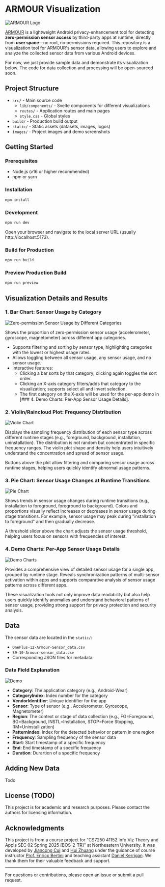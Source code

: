 # ARMOUR Visualization

![ARMOUR Logo](./images/Banner.jpg)

[ARMOUR](https://github.com/longyan97/ARMOUR) is a lightweight Android privacy-enhancement tool for detecting **zero-permission sensor access** by third-party apps at runtime, directly from **user space**—no root, no permissions required. This repository is a visualization tool for ARMOUR's sensor data, allowing users to explore and analyze the collected sensor data from various Android devices.

For now, we just provide sample data and demonstrate its visualization below. The code for data collection and processing will be open-sourced soon.

## Project Structure

- `src/` - Main source code
  - `lib/components/` - Svelte components for different visualizations
  - `routes/` - Application routes and main pages
  - `style.css` - Global styles
- `build/` - Production build output
- `static/` - Static assets (datasets, images, logos)
- `images/` - Project images and demo screenshots

## Getting Started

### Prerequisites
- Node.js (v16 or higher recommended)
- npm or yarn

### Installation
```bash
npm install
```

### Development
```bash
npm run dev
```
Open your browser and navigate to the local server URL (usually http://localhost:5173).

### Build for Production
```bash
npm run build
```

### Preview Production Build
```bash
npm run preview
```

## Visualization Details and Results

### 1. Bar Chart: Sensor Usage by Category

![Zero-permission Sensor Usage by Different Categories](./images/BarChart.jpg)

Shows the proportion of zero-permission sensor usage (accelerometer, gyroscope, magnetometer) across different app categories.
- Supports filtering and sorting by sensor type, highlighting categories with the lowest or highest usage rates.
- Allows toggling between all sensor usage, any sensor usage, and no sensor usage.
- Interactive features:
    - Clicking a bar sorts by that category; clicking again toggles the sort order.
    - Clicking an X-axis category filters/adds that category to the visualization; supports select all and invert selection.
    - The first category on the X-axis will be used for the per-app demo in [### 4. Demo Charts: Per-App Sensor Usage Details].

### 2. Violin/Raincloud Plot: Frequency Distribution

![Violin Chart](./images/ViolinChart.jpg)

Displays the sampling frequency distribution of each sensor type across different runtime stages (e.g., foreground, background, installation, uninstallation). The distribution is not random but concentrated in specific frequency ranges. The violin plot shape and density help users intuitively understand the concentration and spread of sensor usage.

Buttons above the plot allow filtering and comparing sensor usage across runtime stages, helping users quickly identify abnormal usage patterns.

### 3. Pie Chart: Sensor Usage Changes at Runtime Transitions

![Pie Chart](./images/PieChart.jpg)

Shows trends in sensor usage changes during runtime transitions (e.g., installation to foreground, foreground to background). Colors and proportions visually reflect increases or decreases in sensor usage during stage transitions. For example, sensor usage may peak during "installation to foreground" and then gradually decrease.

A threshold slider above the chart adjusts the sensor usage threshold, helping users focus on sensors with frequencies of interest.

### 4. Demo Charts: Per-App Sensor Usage Details

![Demo Charts](./images/DemoCharts.jpg)

Provides a comprehensive view of detailed sensor usage for a single app, grouped by runtime stage. Reveals synchronization patterns of multi-sensor activation within apps and supports comparative analysis of sensor usage patterns across different apps.

These visualization tools not only improve data readability but also help users quickly identify anomalies and understand behavioral patterns of sensor usage, providing strong support for privacy protection and security analysis.

## Data

The sensor data are located in the `static/`:
- `OnePlus-12-Armour-Sensor_data.csv`
- `S9-10-Armour-sensor_data.csv`
- Corresponding JSON files for metadata

### Data Field Explanation

![Demo](./images/data_demo.jpg)

- **Category**: The application category (e.g., Android-Wear)
- **CategoryIndex**: Index number for the category
- **VendorIdentifier**: Unique identifier for the app
- **Sensor**: Type of sensor (e.g., Accelerometer, Gyroscope, Magnetometer)
- **Region**: The context or stage of data collection (e.g., FG=Foreground, BG=Background, INSTL=Installation, STOP=Force Stopping, RM=Uninstallization)
- **PatternIndex**: Index for the detected behavior or pattern in one region
- **Frequency**: Sampling frequency of the sensor data
- **Start**: Start timestamp of a specific frequency
- **End**: End timestamp of a specific frequency
- **Duration**: Durartion of a specific frequency

## Adding New Data

Todo

<!-- To add new datasets, place your CSV and JSON files in the `static/` directory and update the relevant Svelte components to load and visualize the new data. -->

## License (TODO)

This project is for academic and research purposes. Please contact the authors for licensing information.

## Acknowledgments

This project is from a course project for "CS7250 41152 Info Viz Theory and Appls SEC 02 Spring 2025 [BOS-2-TR]" at Northeastern University. It was developed by [Jiancong Cui](https://jiancongcui.github.io/) and [Hui Zhuang](https://zhuang-hui.github.io/) under the guidance of course instructor [Prof. Enrico Bertini](https://vis.khoury.northeastern.edu/) and teaching assistant [Daniel Kerrigan](https://vis.khoury.northeastern.edu/people/Daniel-Kerrigan/). We thank them for their valuable feedback and support.

---
For questions or contributions, please open an issue or submit a pull request.